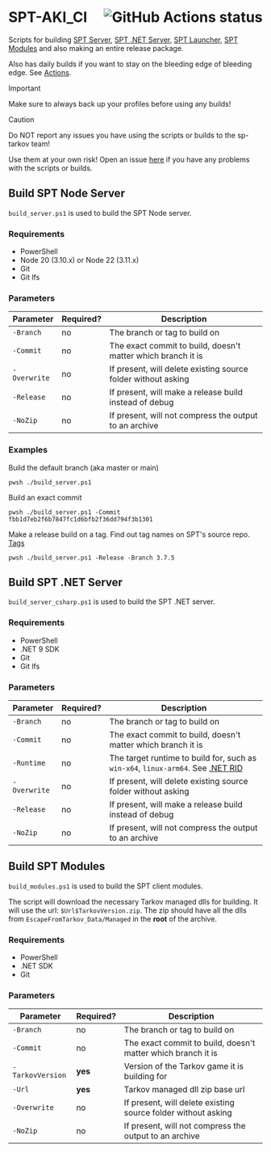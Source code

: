 # SPT-AKI_CI <a href="https://github.com/qe201020335/SPT-AKI_CI/actions"><img src="https://img.shields.io/github/actions/workflow/status/qe201020335/SPT-AKI_CI/build.yml?branch=master&style=for-the-badge" alt="GitHub Actions status" align="right"></a>

Scripts for
building [SPT Server](https://github.com/sp-tarkov/server), [SPT .NET Server](https://github.com/sp-tarkov/server-csharp), [SPT Launcher](https://github.com/sp-tarkov/launcher), [SPT Modules](https://github.com/sp-tarkov/modules)
and also making an entire release package.

Also has daily builds if you want to stay on the bleeding edge of bleeding edge.
See [Actions](https://github.com/qe201020335/SPT-AKI_CI/actions).

> [!IMPORTANT]
> Make sure to always back up your profiles before using any builds!

> [!CAUTION]
> Do NOT report any issues you have using the scripts or builds to the sp-tarkov team!
>
> Use them at your own risk! Open an issue [here](https://github.com/qe201020335/SPT-AKI_CI/issues) if you have any problems with the scripts or builds.

## Build SPT Node Server

`build_server.ps1` is used to build the SPT Node server.

### Requirements

* PowerShell
* Node 20 (3.10.x) or Node 22 (3.11.x)
* Git
* Git lfs

### Parameters

| Parameter    | Required? | Description                                                   |
|--------------|-----------|---------------------------------------------------------------|
| `-Branch`    | no        | The branch or tag to build on                                 |
| `-Commit`    | no        | The exact commit to build, doesn't matter which branch it is  |
| `-Overwrite` | no        | If present, will delete existing source folder without asking |
| `-Release`   | no        | If present, will make a release build instead of debug        |
| `-NoZip`     | no        | If present, will not compress the output to an archive        |

### Examples

Build the default branch (aka master or main)

```pwsh
pwsh ./build_server.ps1
```

Build an exact commit

```pwsh
pwsh ./build_server.ps1 -Commit fbb1d7eb2f6b7847fc1d6bfb2f36dd794f3b1301
```

Make a release build on a tag. Find out tag names on SPT's source repo. [Tags](https://github.com/sp-tarkov/server/tags)

```pwsh
pwsh ./build_server.ps1 -Release -Branch 3.7.5
```

## Build SPT .NET Server

`build_server_csharp.ps1` is used to build the SPT .NET server.

### Requirements

* PowerShell
* .NET 9 SDK
* Git
* Git lfs

### Parameters

| Parameter        | Required? | Description                                                                                                                                  |
|------------------|-----------|----------------------------------------------------------------------------------------------------------------------------------------------|
| `-Branch`        | no        | The branch or tag to build on                                                                                                                |
| `-Commit`        | no        | The exact commit to build, doesn't matter which branch it is                                                                                 |
| `-Runtime`       | no        | The target runtime to build for, such as `win-x64`, `linux-arm64`. See [.NET RID](https://learn.microsoft.com/en-us/dotnet/core/rid-catalog) |
| `-Overwrite`     | no        | If present, will delete existing source folder without asking                                                                                |
| `-Release`       | no        | If present, will make a release build instead of debug                                                                                       |
| `-NoZip`         | no        | If present, will not compress the output to an archive                                                                                       |

## Build SPT Modules

`build_modules.ps1` is used to build the SPT client modules.

The script will download the necessary Tarkov managed dlls for building. It will use the url: `$Url$TarkovVersion.zip`.
The zip should have all the dlls from `EscapeFromTarkov_Data/Managed` in the **root** of the archive.

### Requirements

* PowerShell
* .NET SDK
* Git

### Parameters

| Parameter        | Required? | Description                                                   |
|------------------|-----------|---------------------------------------------------------------|
| `-Branch`        | no        | The branch or tag to build on                                 |
| `-Commit`        | no        | The exact commit to build, doesn't matter which branch it is  |
| `-TarkovVersion` | **yes**   | Version of the Tarkov game it is building for                 |
| `-Url`           | **yes**   | Tarkov managed dll zip base url                               |
| `-Overwrite`     | no        | If present, will delete existing source folder without asking |
| `-NoZip`         | no        | If present, will not compress the output to an archive        |

